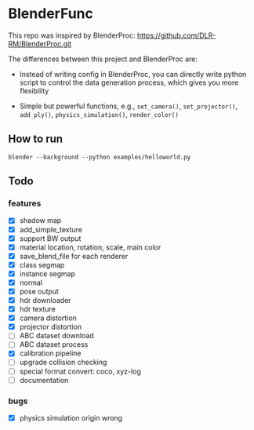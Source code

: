 # BlenderFunc

This repo was inspired by BlenderProc: https://github.com/DLR-RM/BlenderProc.git

The differences between this project and BlenderProc are:

- Instead of writing config in BlenderProc, you can directly write python script to control the data generation process, 
  which gives you more flexibility

- Simple but powerful functions, e.g., `set_camera()`, `set_projector()`, `add_ply()`, 
  `physics_simulation()`, `render_color()`

## How to run

```shell
blender --background --python examples/helloworld.py
```

## Todo

### features
- [x] shadow map
- [x] add_simple_texture
- [x] support BW output
- [x] material location, rotation, scale, main color
- [x] save_blend_file for each renderer
- [x] class segmap
- [x] instance segmap
- [x] normal
- [x] pose output
- [x] hdr downloader
- [x] hdr texture
- [x] camera distortion
- [x] projector distortion
- [ ] ABC dataset download
- [ ] ABC dataset process
- [x] calibration pipeline
- [ ] upgrade collision checking
- [ ] special format convert: coco, xyz-log
- [ ] documentation

### bugs
- [x] physics simulation origin wrong